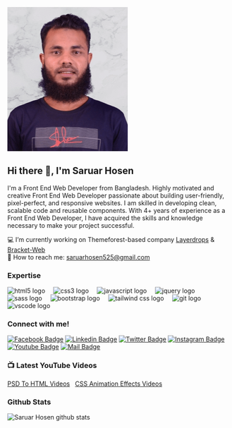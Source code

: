 ![Github Image](https://github.com/saruarhosenn/github-overview-pic/blob/main/hero-2.png)

## Hi there 👋, I'm Saruar Hosen

I'm a Front End Web Developer from  Bangladesh. Highly motivated and creative Front End Web Developer passionate about building user-friendly, pixel-perfect, and responsive websites. I am skilled in developing clean, scalable code and reusable components. With 4+ years of experience as a Front End Web Developer, I have acquired the skills and knowledge necessary to make your project successful.

:computer: I’m currently working on Themeforest-based company [Layerdrops](https://themeforest.net/user/layerdrops) & [Bracket-Web](https://themeforest.net/user/bracket-web) <br/>
:e-mail: How to reach me: saruarhosen525@gmail.com

### Expertise
<div align="left">
  <img src="https://cdn.jsdelivr.net/gh/devicons/devicon/icons/html5/html5-original.svg" height="25" alt="html5 logo" title="HTML5" />
  <img width="11" />
  <img src="https://cdn.jsdelivr.net/gh/devicons/devicon/icons/css3/css3-original.svg" height="25" alt="css3 logo" title="CSS3" />
  <img width="11" />
  <img src="https://cdn.jsdelivr.net/gh/devicons/devicon/icons/javascript/javascript-original.svg" height="25" alt="javascript logo" title="JavaScript" />
  <img width="11" />
  <img src="https://cdn.jsdelivr.net/gh/devicons/devicon/icons/jquery/jquery-original.svg" height="25" alt="jquery logo" title="jQuery" />
  <img width="11" />
  <img src="https://cdn.jsdelivr.net/gh/devicons/devicon/icons/sass/sass-original.svg" height="25" alt="sass logo" title="SASS" />
  <img width="11" />
  <img src="https://cdn.jsdelivr.net/gh/devicons/devicon/icons/bootstrap/bootstrap-original.svg" height="25" alt="bootstrap logo" title="Bootstrap" />
  <img width="11" />
  <img src="https://cdn.simpleicons.org/tailwindcss/06B6D4" height="25" alt="tailwind css logo" title="Tailwind CSS" />
  <img width="11" />
  <img src="https://cdn.simpleicons.org/git/F05032" height="25" alt="git logo" title="Git" />
  <img width="11" />
  <img src="https://skillicons.dev/icons?i=vscode" height="25" alt="vscode logo" title="Visual Studio Code" />
</div>

### Connect with me!
[![Facebook Badge](https://img.shields.io/badge/Facebook-1877F2?style=for-the-badge&logo=facebook&logoColor=white)](https://facebook.com/saruarhosenn) [![Linkedin Badge](https://img.shields.io/badge/LinkedIn-0077B5?style=for-the-badge&logo=linkedin&logoColor=white)](https://www.linkedin.com/in/saruarhosenn/) [![Twitter Badge](https://img.shields.io/badge/Twitter-1DA1F2?style=for-the-badge&logo=twitter&logoColor=white)](https://x.com/saruarhosenn) [![Instagram Badge](https://img.shields.io/badge/Instagram-E4405F?style=for-the-badge&logo=instagram&logoColor=white)](https://instagram.com/saruarhosenn) [![Youtube Badge](https://img.shields.io/badge/YouTube-FF0000?style=for-the-badge&logo=youtube&logoColor=white)](https://youtube.com/@CodeWithSaruar) [![Mail Badge](https://img.shields.io/badge/Gmail-D14836?style=for-the-badge&logo=gmail&logoColor=white)](mailto:saruarhosen525@gmail.com)

### 📺 Latest YouTube Videos
[PSD To HTML Videos](https://youtube.com/playlist?list=PLeDlrI7CQJ0UBLogZ7BRlise08BshO7q9&si=1WDNim2vHq58ebby) &nbsp; [CSS Animation Effects Videos](https://youtube.com/playlist?list=PLeDlrI7CQJ0VdrOZgErqjsQluv4c7g6M9&si=6JzSCt8f11cAfddk)
<br/>
### Github Stats
![Saruar Hosen github stats](https://github-readme-stats.vercel.app/api?username=saruarhosenn&count_private=true&theme=tokyonight&hide=contribs,prs)
